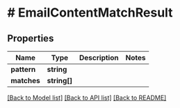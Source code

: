 # # EmailContentMatchResult

## Properties

Name | Type | Description | Notes
------------ | ------------- | ------------- | -------------
**pattern** | **string** |  |
**matches** | **string[]** |  |

[[Back to Model list]](../../README#models) [[Back to API list]](../../README#endpoints) [[Back to README]](../../README)
